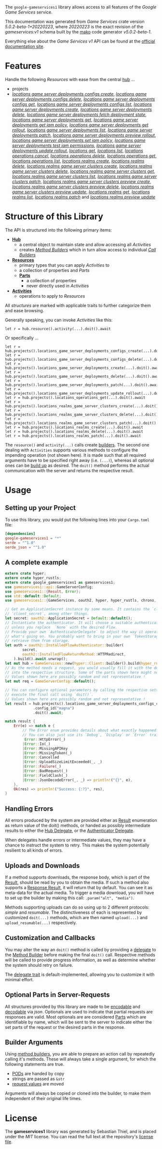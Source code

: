<!---
DO NOT EDIT !
This file was generated automatically from 'src/generator/templates/api/README.md.mako'
DO NOT EDIT !
-->
The `google-gameservices1` library allows access to all features of the *Google Game Services* service.

This documentation was generated from *Game Services* crate version *5.0.2-beta-1+20220223*, where *20220223* is the exact revision of the *gameservices:v1* schema built by the [mako](http://www.makotemplates.org/) code generator *v5.0.2-beta-1*.

Everything else about the *Game Services* *v1* API can be found at the
[official documentation site](https://cloud.google.com/solutions/gaming/).
# Features

Handle the following *Resources* with ease from the central [hub](https://docs.rs/google-gameservices1/5.0.2-beta-1+20220223/google_gameservices1/GameServices) ... 

* projects
 * [*locations game server deployments configs create*](https://docs.rs/google-gameservices1/5.0.2-beta-1+20220223/google_gameservices1/api::ProjectLocationGameServerDeploymentConfigCreateCall), [*locations game server deployments configs delete*](https://docs.rs/google-gameservices1/5.0.2-beta-1+20220223/google_gameservices1/api::ProjectLocationGameServerDeploymentConfigDeleteCall), [*locations game server deployments configs get*](https://docs.rs/google-gameservices1/5.0.2-beta-1+20220223/google_gameservices1/api::ProjectLocationGameServerDeploymentConfigGetCall), [*locations game server deployments configs list*](https://docs.rs/google-gameservices1/5.0.2-beta-1+20220223/google_gameservices1/api::ProjectLocationGameServerDeploymentConfigListCall), [*locations game server deployments create*](https://docs.rs/google-gameservices1/5.0.2-beta-1+20220223/google_gameservices1/api::ProjectLocationGameServerDeploymentCreateCall), [*locations game server deployments delete*](https://docs.rs/google-gameservices1/5.0.2-beta-1+20220223/google_gameservices1/api::ProjectLocationGameServerDeploymentDeleteCall), [*locations game server deployments fetch deployment state*](https://docs.rs/google-gameservices1/5.0.2-beta-1+20220223/google_gameservices1/api::ProjectLocationGameServerDeploymentFetchDeploymentStateCall), [*locations game server deployments get*](https://docs.rs/google-gameservices1/5.0.2-beta-1+20220223/google_gameservices1/api::ProjectLocationGameServerDeploymentGetCall), [*locations game server deployments get iam policy*](https://docs.rs/google-gameservices1/5.0.2-beta-1+20220223/google_gameservices1/api::ProjectLocationGameServerDeploymentGetIamPolicyCall), [*locations game server deployments get rollout*](https://docs.rs/google-gameservices1/5.0.2-beta-1+20220223/google_gameservices1/api::ProjectLocationGameServerDeploymentGetRolloutCall), [*locations game server deployments list*](https://docs.rs/google-gameservices1/5.0.2-beta-1+20220223/google_gameservices1/api::ProjectLocationGameServerDeploymentListCall), [*locations game server deployments patch*](https://docs.rs/google-gameservices1/5.0.2-beta-1+20220223/google_gameservices1/api::ProjectLocationGameServerDeploymentPatchCall), [*locations game server deployments preview rollout*](https://docs.rs/google-gameservices1/5.0.2-beta-1+20220223/google_gameservices1/api::ProjectLocationGameServerDeploymentPreviewRolloutCall), [*locations game server deployments set iam policy*](https://docs.rs/google-gameservices1/5.0.2-beta-1+20220223/google_gameservices1/api::ProjectLocationGameServerDeploymentSetIamPolicyCall), [*locations game server deployments test iam permissions*](https://docs.rs/google-gameservices1/5.0.2-beta-1+20220223/google_gameservices1/api::ProjectLocationGameServerDeploymentTestIamPermissionCall), [*locations game server deployments update rollout*](https://docs.rs/google-gameservices1/5.0.2-beta-1+20220223/google_gameservices1/api::ProjectLocationGameServerDeploymentUpdateRolloutCall), [*locations get*](https://docs.rs/google-gameservices1/5.0.2-beta-1+20220223/google_gameservices1/api::ProjectLocationGetCall), [*locations list*](https://docs.rs/google-gameservices1/5.0.2-beta-1+20220223/google_gameservices1/api::ProjectLocationListCall), [*locations operations cancel*](https://docs.rs/google-gameservices1/5.0.2-beta-1+20220223/google_gameservices1/api::ProjectLocationOperationCancelCall), [*locations operations delete*](https://docs.rs/google-gameservices1/5.0.2-beta-1+20220223/google_gameservices1/api::ProjectLocationOperationDeleteCall), [*locations operations get*](https://docs.rs/google-gameservices1/5.0.2-beta-1+20220223/google_gameservices1/api::ProjectLocationOperationGetCall), [*locations operations list*](https://docs.rs/google-gameservices1/5.0.2-beta-1+20220223/google_gameservices1/api::ProjectLocationOperationListCall), [*locations realms create*](https://docs.rs/google-gameservices1/5.0.2-beta-1+20220223/google_gameservices1/api::ProjectLocationRealmCreateCall), [*locations realms delete*](https://docs.rs/google-gameservices1/5.0.2-beta-1+20220223/google_gameservices1/api::ProjectLocationRealmDeleteCall), [*locations realms game server clusters create*](https://docs.rs/google-gameservices1/5.0.2-beta-1+20220223/google_gameservices1/api::ProjectLocationRealmGameServerClusterCreateCall), [*locations realms game server clusters delete*](https://docs.rs/google-gameservices1/5.0.2-beta-1+20220223/google_gameservices1/api::ProjectLocationRealmGameServerClusterDeleteCall), [*locations realms game server clusters get*](https://docs.rs/google-gameservices1/5.0.2-beta-1+20220223/google_gameservices1/api::ProjectLocationRealmGameServerClusterGetCall), [*locations realms game server clusters list*](https://docs.rs/google-gameservices1/5.0.2-beta-1+20220223/google_gameservices1/api::ProjectLocationRealmGameServerClusterListCall), [*locations realms game server clusters patch*](https://docs.rs/google-gameservices1/5.0.2-beta-1+20220223/google_gameservices1/api::ProjectLocationRealmGameServerClusterPatchCall), [*locations realms game server clusters preview create*](https://docs.rs/google-gameservices1/5.0.2-beta-1+20220223/google_gameservices1/api::ProjectLocationRealmGameServerClusterPreviewCreateCall), [*locations realms game server clusters preview delete*](https://docs.rs/google-gameservices1/5.0.2-beta-1+20220223/google_gameservices1/api::ProjectLocationRealmGameServerClusterPreviewDeleteCall), [*locations realms game server clusters preview update*](https://docs.rs/google-gameservices1/5.0.2-beta-1+20220223/google_gameservices1/api::ProjectLocationRealmGameServerClusterPreviewUpdateCall), [*locations realms get*](https://docs.rs/google-gameservices1/5.0.2-beta-1+20220223/google_gameservices1/api::ProjectLocationRealmGetCall), [*locations realms list*](https://docs.rs/google-gameservices1/5.0.2-beta-1+20220223/google_gameservices1/api::ProjectLocationRealmListCall), [*locations realms patch*](https://docs.rs/google-gameservices1/5.0.2-beta-1+20220223/google_gameservices1/api::ProjectLocationRealmPatchCall) and [*locations realms preview update*](https://docs.rs/google-gameservices1/5.0.2-beta-1+20220223/google_gameservices1/api::ProjectLocationRealmPreviewUpdateCall)




# Structure of this Library

The API is structured into the following primary items:

* **[Hub](https://docs.rs/google-gameservices1/5.0.2-beta-1+20220223/google_gameservices1/GameServices)**
    * a central object to maintain state and allow accessing all *Activities*
    * creates [*Method Builders*](https://docs.rs/google-gameservices1/5.0.2-beta-1+20220223/google_gameservices1/client::MethodsBuilder) which in turn
      allow access to individual [*Call Builders*](https://docs.rs/google-gameservices1/5.0.2-beta-1+20220223/google_gameservices1/client::CallBuilder)
* **[Resources](https://docs.rs/google-gameservices1/5.0.2-beta-1+20220223/google_gameservices1/client::Resource)**
    * primary types that you can apply *Activities* to
    * a collection of properties and *Parts*
    * **[Parts](https://docs.rs/google-gameservices1/5.0.2-beta-1+20220223/google_gameservices1/client::Part)**
        * a collection of properties
        * never directly used in *Activities*
* **[Activities](https://docs.rs/google-gameservices1/5.0.2-beta-1+20220223/google_gameservices1/client::CallBuilder)**
    * operations to apply to *Resources*

All *structures* are marked with applicable traits to further categorize them and ease browsing.

Generally speaking, you can invoke *Activities* like this:

```Rust,ignore
let r = hub.resource().activity(...).doit().await
```

Or specifically ...

```ignore
let r = hub.projects().locations_game_server_deployments_configs_create(...).doit().await
let r = hub.projects().locations_game_server_deployments_configs_delete(...).doit().await
let r = hub.projects().locations_game_server_deployments_create(...).doit().await
let r = hub.projects().locations_game_server_deployments_delete(...).doit().await
let r = hub.projects().locations_game_server_deployments_patch(...).doit().await
let r = hub.projects().locations_game_server_deployments_update_rollout(...).doit().await
let r = hub.projects().locations_operations_get(...).doit().await
let r = hub.projects().locations_realms_game_server_clusters_create(...).doit().await
let r = hub.projects().locations_realms_game_server_clusters_delete(...).doit().await
let r = hub.projects().locations_realms_game_server_clusters_patch(...).doit().await
let r = hub.projects().locations_realms_create(...).doit().await
let r = hub.projects().locations_realms_delete(...).doit().await
let r = hub.projects().locations_realms_patch(...).doit().await
```

The `resource()` and `activity(...)` calls create [builders][builder-pattern]. The second one dealing with `Activities` 
supports various methods to configure the impending operation (not shown here). It is made such that all required arguments have to be 
specified right away (i.e. `(...)`), whereas all optional ones can be [build up][builder-pattern] as desired.
The `doit()` method performs the actual communication with the server and returns the respective result.

# Usage

## Setting up your Project

To use this library, you would put the following lines into your `Cargo.toml` file:

```toml
[dependencies]
google-gameservices1 = "*"
serde = "^1.0"
serde_json = "^1.0"
```

## A complete example

```Rust
extern crate hyper;
extern crate hyper_rustls;
extern crate google_gameservices1 as gameservices1;
use gameservices1::api::GameServerConfig;
use gameservices1::{Result, Error};
use std::default::Default;
use gameservices1::{GameServices, oauth2, hyper, hyper_rustls, chrono, FieldMask};

// Get an ApplicationSecret instance by some means. It contains the `client_id` and 
// `client_secret`, among other things.
let secret: oauth2::ApplicationSecret = Default::default();
// Instantiate the authenticator. It will choose a suitable authentication flow for you, 
// unless you replace  `None` with the desired Flow.
// Provide your own `AuthenticatorDelegate` to adjust the way it operates and get feedback about 
// what's going on. You probably want to bring in your own `TokenStorage` to persist tokens and
// retrieve them from storage.
let auth = oauth2::InstalledFlowAuthenticator::builder(
        secret,
        oauth2::InstalledFlowReturnMethod::HTTPRedirect,
    ).build().await.unwrap();
let mut hub = GameServices::new(hyper::Client::builder().build(hyper_rustls::HttpsConnectorBuilder::new().with_native_roots().https_or_http().enable_http1().enable_http2().build()), auth);
// As the method needs a request, you would usually fill it with the desired information
// into the respective structure. Some of the parts shown here might not be applicable !
// Values shown here are possibly random and not representative !
let mut req = GameServerConfig::default();

// You can configure optional parameters by calling the respective setters at will, and
// execute the final call using `doit()`.
// Values shown here are possibly random and not representative !
let result = hub.projects().locations_game_server_deployments_configs_create(req, "parent")
             .config_id("magna")
             .doit().await;

match result {
    Err(e) => match e {
        // The Error enum provides details about what exactly happened.
        // You can also just use its `Debug`, `Display` or `Error` traits
         Error::HttpError(_)
        |Error::Io(_)
        |Error::MissingAPIKey
        |Error::MissingToken(_)
        |Error::Cancelled
        |Error::UploadSizeLimitExceeded(_, _)
        |Error::Failure(_)
        |Error::BadRequest(_)
        |Error::FieldClash(_)
        |Error::JsonDecodeError(_, _) => println!("{}", e),
    },
    Ok(res) => println!("Success: {:?}", res),
}

```
## Handling Errors

All errors produced by the system are provided either as [Result](https://docs.rs/google-gameservices1/5.0.2-beta-1+20220223/google_gameservices1/client::Result) enumeration as return value of
the doit() methods, or handed as possibly intermediate results to either the 
[Hub Delegate](https://docs.rs/google-gameservices1/5.0.2-beta-1+20220223/google_gameservices1/client::Delegate), or the [Authenticator Delegate](https://docs.rs/yup-oauth2/*/yup_oauth2/trait.AuthenticatorDelegate.html).

When delegates handle errors or intermediate values, they may have a chance to instruct the system to retry. This 
makes the system potentially resilient to all kinds of errors.

## Uploads and Downloads
If a method supports downloads, the response body, which is part of the [Result](https://docs.rs/google-gameservices1/5.0.2-beta-1+20220223/google_gameservices1/client::Result), should be
read by you to obtain the media.
If such a method also supports a [Response Result](https://docs.rs/google-gameservices1/5.0.2-beta-1+20220223/google_gameservices1/client::ResponseResult), it will return that by default.
You can see it as meta-data for the actual media. To trigger a media download, you will have to set up the builder by making
this call: `.param("alt", "media")`.

Methods supporting uploads can do so using up to 2 different protocols: 
*simple* and *resumable*. The distinctiveness of each is represented by customized 
`doit(...)` methods, which are then named `upload(...)` and `upload_resumable(...)` respectively.

## Customization and Callbacks

You may alter the way an `doit()` method is called by providing a [delegate](https://docs.rs/google-gameservices1/5.0.2-beta-1+20220223/google_gameservices1/client::Delegate) to the 
[Method Builder](https://docs.rs/google-gameservices1/5.0.2-beta-1+20220223/google_gameservices1/client::CallBuilder) before making the final `doit()` call. 
Respective methods will be called to provide progress information, as well as determine whether the system should 
retry on failure.

The [delegate trait](https://docs.rs/google-gameservices1/5.0.2-beta-1+20220223/google_gameservices1/client::Delegate) is default-implemented, allowing you to customize it with minimal effort.

## Optional Parts in Server-Requests

All structures provided by this library are made to be [encodable](https://docs.rs/google-gameservices1/5.0.2-beta-1+20220223/google_gameservices1/client::RequestValue) and 
[decodable](https://docs.rs/google-gameservices1/5.0.2-beta-1+20220223/google_gameservices1/client::ResponseResult) via *json*. Optionals are used to indicate that partial requests are responses 
are valid.
Most optionals are are considered [Parts](https://docs.rs/google-gameservices1/5.0.2-beta-1+20220223/google_gameservices1/client::Part) which are identifiable by name, which will be sent to 
the server to indicate either the set parts of the request or the desired parts in the response.

## Builder Arguments

Using [method builders](https://docs.rs/google-gameservices1/5.0.2-beta-1+20220223/google_gameservices1/client::CallBuilder), you are able to prepare an action call by repeatedly calling it's methods.
These will always take a single argument, for which the following statements are true.

* [PODs][wiki-pod] are handed by copy
* strings are passed as `&str`
* [request values](https://docs.rs/google-gameservices1/5.0.2-beta-1+20220223/google_gameservices1/client::RequestValue) are moved

Arguments will always be copied or cloned into the builder, to make them independent of their original life times.

[wiki-pod]: http://en.wikipedia.org/wiki/Plain_old_data_structure
[builder-pattern]: http://en.wikipedia.org/wiki/Builder_pattern
[google-go-api]: https://github.com/google/google-api-go-client

# License
The **gameservices1** library was generated by Sebastian Thiel, and is placed 
under the *MIT* license.
You can read the full text at the repository's [license file][repo-license].

[repo-license]: https://github.com/Byron/google-apis-rsblob/main/LICENSE.md


